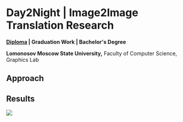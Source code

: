 # Day2Night | Image2Image Translation Research 

**[Diploma](./diploma/source/Day2Night.pdf) | Graduation Work | Bachelor's Degree**

__Lomonosov Moscow State University,__ Faculty of Computer Science, Graphics Lab

## Approach



## Results

![](diploma/source/img/results.svg)